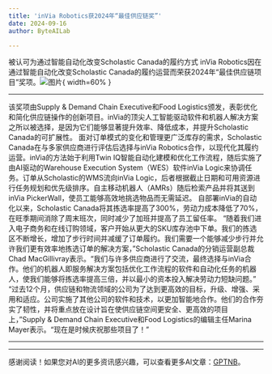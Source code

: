 ```yaml
---
title: 'inVia Robotics获2024年“最佳供应链奖”'
date: 2024-09-16
author: ByteAILab

---
```


被认可为通过智能自动化改变Scholastic Canada的履约方式
inVia Robotics因在通过智能自动化改变Scholastic Canada的履约运营而荣获2024年“最佳供应链项目”奖项。![图片](https://ai-techpark.com/wp-content/uploads/2024/09/inVia-960x540.jpg){ width=60% }

---
该奖项由Supply & Demand Chain Executive和Food Logistics颁发，表彰优化和简化供应链操作的创新项目。inVia的顶尖人工智能驱动软件和机器人解决方案之所以被选择，是因为它们能够显著提升效率、降低成本，并提升Scholastic Canada的可扩展性。
面对订单模式的变化和管理更广泛库存的需求，Scholastic Canada在与多家供应商进行评估后选择与inVia Robotics合作，以现代化其履约运营。inVia的方法始于利用Twin IQ智能自动化建模和优化工作流程，随后实施了由AI驱动的Warehouse Execution System（WES）软件inVia Logic来协调任务。订单从Scholastic的WMS流向inVia Logic，后者根据截止日期和可用资源进行任务规划和优先级排序。自主移动机器人（AMRs）随后检索产品并将其送到inVia PickerWall，使员工能够高效地挑选物品而无需延迟。
自部署inVia的自动化以来，Scholastic Canada将其拣选率提高了300%，劳动力成本降低了70%，在旺季期间消除了周末班次，同时减少了加班并提高了员工留任率。
“随着我们进入电子商务和在线订购领域，客户开始从更大的SKU库存池中下单。我们的拣选区不断增长，增加了步行时间并减缓了订单履约。我们需要一个能够减少步行并允许我们更有效率地拣选订单的解决方案，”Scholastic Canada的分销运营副总裁Chad MacGillivray表示。“我们与许多供应商进行了交流，最终选择与inVia合作。他们的机器人即服务解决方案包括优化工作流程的软件和自动化任务的机器人，使我们能够将拣选率提高三倍，并以最小的资本投入解决劳动力短缺问题。”
“过去12个月，供应链和物流领域的公司为了达到更高效的目标，升级、增强、采用和适应。公司实施了其他公司的软件和技术，以更加智能地合作。他们的合作夯实了韧性，并将重点放在设计旨在使供应链空间更安全、更高效的项目上，”Supply & Demand Chain Executive和Food Logistics的编辑主任Marina Mayer表示。“现在是时候庆祝那些项目了！”

---
---
感谢阅读！如果您对AI的更多资讯感兴趣，可以查看更多AI文章：[GPTNB](https://gptnb.com)。